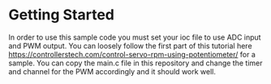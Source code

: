 
# Getting Started

In order to use this sample code you must set your ioc file to use ADC input and PWM output. You can loosely follow the first part of this tutorial here https://controllerstech.com/control-servo-rpm-using-potentiometer/ for a sample. You can copy the main.c file in this repository and change the timer and channel for the PWM accordingly and it should work well.
